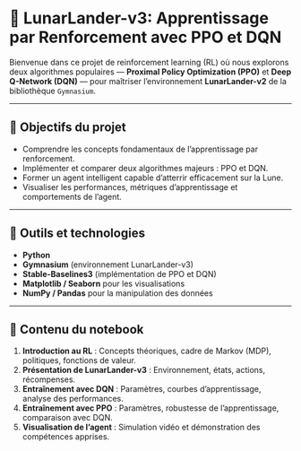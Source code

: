 # 🧠 LunarLander-v3: Apprentissage par Renforcement avec PPO et DQN

Bienvenue dans ce projet de reinforcement learning (RL) où nous explorons deux algorithmes populaires — **Proximal Policy Optimization (PPO)** et **Deep Q-Network (DQN)** — pour maîtriser l’environnement **LunarLander-v2** de la bibliothèque `Gymnasium`.

---

## 🚀 Objectifs du projet

- Comprendre les concepts fondamentaux de l’apprentissage par renforcement.
- Implémenter et comparer deux algorithmes majeurs : PPO et DQN.
- Former un agent intelligent capable d’atterrir efficacement sur la Lune.
- Visualiser les performances, métriques d’apprentissage et comportements de l’agent.

---

## 🧰 Outils et technologies

- **Python**
- **Gymnasium** (environnement LunarLander-v3)
- **Stable-Baselines3** (implémentation de PPO et DQN)
- **Matplotlib / Seaborn** pour les visualisations
- **NumPy / Pandas** pour la manipulation des données

---

## 📘 Contenu du notebook

1. **Introduction au RL** : Concepts théoriques, cadre de Markov (MDP), politiques, fonctions de valeur.
2. **Présentation de LunarLander-v3** : Environnement, états, actions, récompenses.
3. **Entraînement avec DQN** : Paramètres, courbes d’apprentissage, analyse des performances.
4. **Entraînement avec PPO** : Paramètres, robustesse de l’apprentissage, comparaison avec DQN.
5. **Visualisation de l’agent** : Simulation vidéo et démonstration des compétences apprises.



